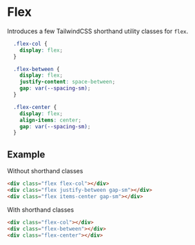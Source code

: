 # Flex
Introduces a few TailwindCSS shorthand utility classes for `flex`.

<ViewSourceGh href="https://github.com/winduum/winduum/blob/main/src/utilities/flex.css" />

```css
  .flex-col {
    display: flex;
  }

  .flex-between {
    display: flex;
    justify-content: space-between;
    gap: var(--spacing-sm);
  }

  .flex-center {
    display: flex;
    align-items: center;
    gap: var(--spacing-sm);
  }
```

## Example
Without shorthand classes
```html
<div class="flex flex-col"></div>
<div class="flex justify-between gap-sm"></div>
<div class="flex items-center gap-sm"></div>
```

With shorthand classes
```html
<div class="flex-col"></div>
<div class="flex-between"></div>
<div class="flex-center"></div>
```
